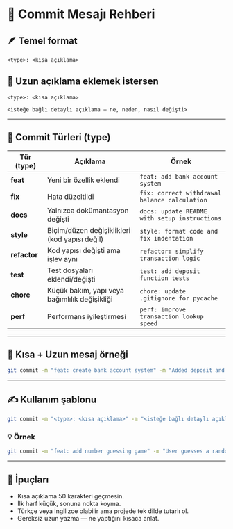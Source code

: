 # 🧩 Commit Mesajı Rehberi

## 🪶 Temel format
```
<type>: <kısa açıklama>
```

## 🧠 Uzun açıklama eklemek istersen
```
<type>: <kısa açıklama>

<isteğe bağlı detaylı açıklama — ne, neden, nasıl değişti>
```

---

## 🔹 Commit Türleri (type)

| Tür (type) | Açıklama | Örnek |
|-------------|-----------|--------|
| **feat** | Yeni bir özellik eklendi | `feat: add bank account system` |
| **fix** | Hata düzeltildi | `fix: correct withdrawal balance calculation` |
| **docs** | Yalnızca dokümantasyon değişti | `docs: update README with setup instructions` |
| **style** | Biçim/düzen değişiklikleri (kod yapısı değil) | `style: format code and fix indentation` |
| **refactor** | Kod yapısı değişti ama işlev aynı | `refactor: simplify transaction logic` |
| **test** | Test dosyaları eklendi/değişti | `test: add deposit function tests` |
| **chore** | Küçük bakım, yapı veya bağımlılık değişikliği | `chore: update .gitignore for pycache` |
| **perf** | Performans iyileştirmesi | `perf: improve transaction lookup speed` |

---

## 🔸 Kısa + Uzun mesaj örneği
```bash
git commit -m "feat: create bank account system" -m "Added deposit and withdraw functions to handle basic transactions. This lays the foundation for future interest calculation features."
```

---

## ✍️ Kullanım şablonu
```bash
git commit -m "<type>: <kısa açıklama>" -m "<isteğe bağlı detaylı açıklama>"
```

### 💡 Örnek
```bash
git commit -m "feat: add number guessing game" -m "User guesses a random number between 1 and 100. Includes basic input validation."
```

---

## 🎯 İpuçları
- Kısa açıklama 50 karakteri geçmesin.  
- İlk harf küçük, sonuna nokta koyma.  
- Türkçe veya İngilizce olabilir ama projede tek dilde tutarlı ol.  
- Gereksiz uzun yazma — ne yaptığını kısaca anlat.
